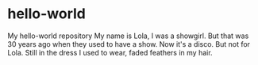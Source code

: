 # hello-world
My hello-world repository
My name is Lola, I was a showgirl.  But that was 30 years ago when they used to have a show.
Now it's a disco.  But not for Lola.  Still in the dress I used to wear, faded feathers in my hair. 
